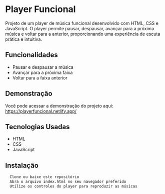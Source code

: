 # Player Funcional

Projeto de um player de música funcional desenvolvido com HTML, CSS e JavaScript. O player permite pausar, despausar, avançar para a próxima música e voltar para a anterior, proporcionando uma experiência de escuta prática e intuitiva. 


## Funcionalidades

- Pausar e despausar a música
- Avançar para a próxima faixa
- Voltar para a faixa anterior


## Demonstração

Você pode acessar a demonstração do projeto aqui: https://playerfuncional.netlify.app/


## Tecnologias Usadas

- HTML
- CSS
- JavaScript


## Instalação

```bash
  Clone ou baixe este repositório
  Abra o arquivo index.html no seu navegador preferido
  Utilize os controles do player para reproduzir as músicas
```
